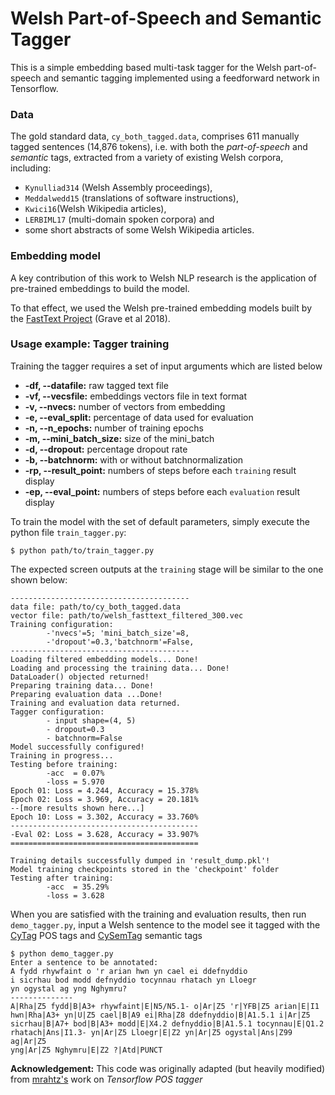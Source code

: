 # Welsh Part-of-Speech and Semantic Tagger 

This is a simple embedding based multi-task tagger for the Welsh part-of-speech and semantic tagging implemented using a feedforward network in Tensorflow.

### Data
The gold standard data, `cy_both_tagged.data`, comprises 611 manually tagged sentences (14,876 tokens), i.e. with both the *part-of-speech* and *semantic* tags,  extracted from a variety of existing Welsh corpora, including:
* `Kynulliad314` (Welsh Assembly proceedings),
* `Meddalwedd15` (translations of software instructions),
* `Kwici16`(Welsh Wikipedia articles),
* `LERBIML17` (multi-domain spoken corpora) and
* some short abstracts of some Welsh Wikipedia articles.

### Embedding model
A key contribution of this work to Welsh NLP research is the application of pre-trained embeddings to build the model. 

To that effect, we used the Welsh pre-trained embedding models built by the [FastText Project](https://dl.fbaipublicfiles.com/fasttext/vectors-crawl/cc.cy.300.vec.gz) (Grave et al 2018). 

### Usage example: Tagger training
Training the tagger requires a set of input arguments which are listed below

 - **-df, --datafile:** raw tagged text file
 - **-vf, --vecsfile:** embeddings vectors file in text format
 - **-v, --nvecs:** number of vectors from embedding
 - **-e, --eval_split:** percentage of data used for evaluation
 - **-n, --n_epochs:** number of training epochs
 - **-m, --mini_batch_size:** size of the mini_batch
 - **-d, --dropout:** percentage dropout rate
 - **-b, --batchnorm:** with or without batchnormalization
 - **-rp, --result_point:** numbers of steps before each `training` result display
 - **-ep, --eval_point:** numbers of steps before each `evaluation` result display

To train the model with the set of default parameters, simply execute the python file `train_tagger.py`:

```
$ python path/to/train_tagger.py
```
The expected screen outputs at the `training` stage will be similar to the one shown below:

```Running in Eager mode.
----------------------------------------
data file: path/to/cy_both_tagged.data
vector file: path/to/welsh_fasttext_filtered_300.vec
Training configuration:
        -'nvecs'=5; 'mini_batch_size'=8, 
        -'dropout'=0.3,'batchnorm'=False,
----------------------------------------
Loading filtered embedding models... Done!
Loading and processing the training data... Done!
DataLoader() objected returned!
Preparing training data... Done!
Preparing evaluation data ...Done!
Training and evaluation data returned.
Tagger configuration:
        - input shape=(4, 5)
        - dropout=0.3
        - batchnorm=False
Model successfully configured!
Training in progress...
Testing before training:
        -acc  = 0.07%
        -loss = 5.970
Epoch 01: Loss = 4.244, Accuracy = 15.378%
Epoch 02: Loss = 3.969, Accuracy = 20.181%
--[more results shown here...]
Epoch 10: Loss = 3.302, Accuracy = 33.760%
------------------------------------------
-Eval 02: Loss = 3.628, Accuracy = 33.907%
==========================================

Training details successfully dumped in 'result_dump.pkl'!
Model training checkpoints stored in the 'checkpoint' folder
Testing after training:
        -acc  = 35.29%
        -loss = 3.628
```

When you are satisfied with the training and evaluation results, then run `demo_tagger.py`, input a Welsh sentence to the model see it tagged with the [CyTag](https://github.com/IgnatiusEzeani/CyTag) POS tags and [CySemTag](http://eprints.lancs.ac.uk/123588/1/lrec2018_cysemtagger.pdf) semantic tags

```
$ python demo_tagger.py
Enter a sentence to be annotated:
A fydd rhywfaint o 'r arian hwn yn cael ei ddefnyddio
i sicrhau bod modd defnyddio tocynnau rhatach yn Lloegr
yn ogystal ag yng Nghymru?
--------------
A|Rha|Z5 fydd|B|A3+ rhywfaint|E|N5/N5.1- o|Ar|Z5 'r|YFB|Z5 arian|E|I1 
hwn|Rha|A3+ yn|U|Z5 cael|B|A9 ei|Rha|Z8 ddefnyddio|B|A1.5.1 i|Ar|Z5
sicrhau|B|A7+ bod|B|A3+ modd|E|X4.2 defnyddio|B|A1.5.1 tocynnau|E|Q1.2 
rhatach|Ans|I1.3- yn|Ar|Z5 Lloegr|E|Z2 yn|Ar|Z5 ogystal|Ans|Z99 ag|Ar|Z5 
yng|Ar|Z5 Nghymru|E|Z2 ?|Atd|PUNCT
```
**Acknowledgement:** This code was originally adapted (but heavily modified) from [mrahtz's](https://github.com/mrahtz/tensorflow-pos-tagger) work on *Tensorflow POS tagger*
